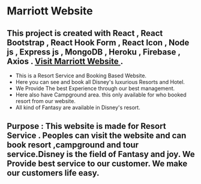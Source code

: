 # Marriott Website

## This project is created with React , React Bootstrap , React Hook Form , React Icon , Node js , Express js , MongoDB , Heroku , Firebase , Axios . [ Visit Marriott Website ](https://adventure-life-4080a.web.app/).

- This is a Resort Service and Booking Based Website.
- Here you can see and book all Disney's luxurious Resorts and Hotel.
- We Provide The best Experience through our best management.
- Here also have Campground area. this only available for who booked resort from our website.
- All kind of Fantasy are available in Disney's resort.

## Purpose : This website is made for Resort Service . Peoples can visit the website and can book resort ,campground and tour service.Disney is the field of Fantasy and joy. We Provide best service to our customer. We make our customers life easy.

